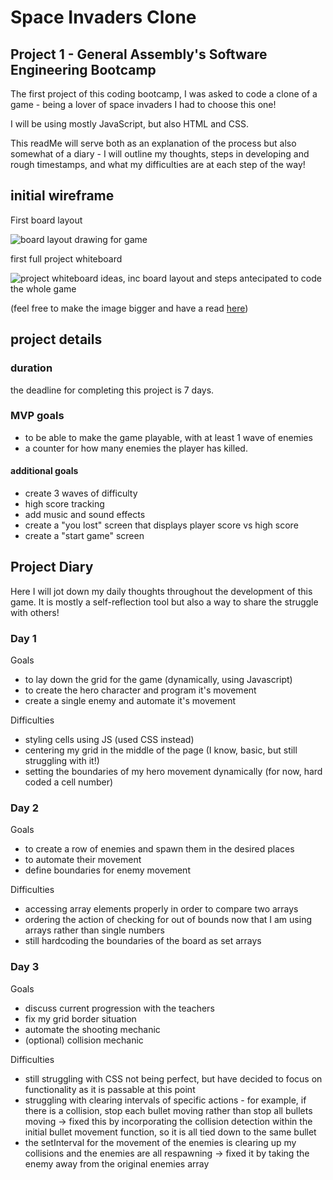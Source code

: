 # Space Invaders Clone
## Project 1 -  General Assembly's Software Engineering Bootcamp

The first project of this coding bootcamp, I was asked to code a clone of a game - being a lover of space invaders I had to choose this one!

I will be using mostly JavaScript, but also HTML and CSS. 

This readMe will serve both as an explanation of the process but also somewhat of a diary - I will outline my thoughts, steps in developing and rough timestamps, and what my difficulties are at each step of the way!

## initial wireframe

First board layout

![board layout drawing for game](https://i.imgur.com/5EV2qRQ.png)

first full project whiteboard

![project whiteboard ideas, inc board layout and steps antecipated to code the whole game](https://i.imgur.com/s77nhBD.png)

(feel free to make the image bigger and have a read [here](https://imgur.com/s77nhBD))


## project details

### duration
the deadline for completing this project is 7 days. 

### MVP goals
- to be able to make the game playable, with at least 1 wave of enemies 
- a counter for how many enemies the player has killed. 

#### additional goals
- create 3 waves of difficulty
- high score tracking
- add music and sound effects
- create a "you lost" screen that displays player score vs high score
- create a "start game" screen

## Project Diary
Here I will jot down my daily thoughts throughout the development of this game. It is mostly a self-reflection tool but also a way to share the struggle with others!

### Day 1

Goals
- to lay down the grid for the game (dynamically, using Javascript)
- to create the hero character and program it's movement
- create a single enemy and automate it's movement

Difficulties
- styling cells using JS (used CSS instead)
- centering my grid in the middle of the page (I know, basic, but still struggling with it!)
- setting the boundaries of my hero movement dynamically (for now, hard coded a cell number)

### Day 2

Goals
- to create a row of enemies and spawn them in the desired places
- to automate their movement
- define boundaries for enemy movement

Difficulties
- accessing array elements properly in order to compare two arrays
- ordering the action of checking for out of bounds now that I am using arrays rather than single numbers
- still hardcoding the boundaries of the board as set arrays

### Day 3

Goals
- discuss current progression with the teachers
- fix my grid border situation
- automate the shooting mechanic
- (optional) collision mechanic

Difficulties
- still struggling with CSS not being perfect, but have decided to focus on functionality as it is passable at this point
- struggling with clearing intervals of specific actions - for example, if there is a collision, stop each bullet moving rather than stop all bullets moving -> fixed this by incorporating the collision detection within the initial bullet movement function, so it is all tied down to the same bullet
- the setInterval for the movement of the enemies is clearing up my collisions and the enemies are all respawning -> fixed it by taking the enemy away from the original enemies array



